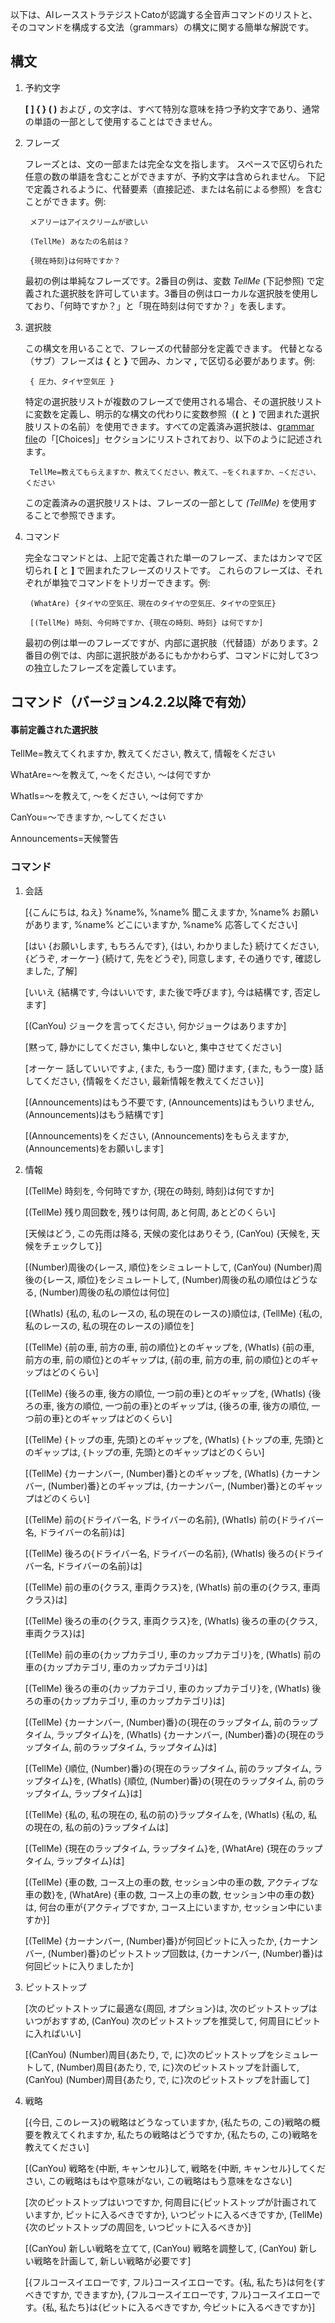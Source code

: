 以下は、AIレースストラテジストCatoが認識する全音声コマンドのリストと、そのコマンドを構成する文法（grammars）の構文に関する簡単な解説です。

## 構文

1. 予約文字

   **[ ] { } ( )** および **,** の文字は、すべて特別な意味を持つ予約文字であり、通常の単語の一部として使用することはできません。

2. フレーズ

   フレーズとは、文の一部または完全な文を指します。 スペースで区切られた任意の数の単語を含むことができますが、予約文字は含められません。 下記で定義されるように、代替要素（直接記述、または名前による参照）を含むことができます。例:

		メアリーはアイスクリームが欲しい

		(TellMe) あなたの名前は？

		{現在時刻}は何時ですか？

   最初の例は単純なフレーズです。2番目の例は、変数 *TellMe* (下記参照) で定義された選択肢を許可しています。3番目の例はローカルな選択肢を使用しており、「何時ですか？」と「現在時刻は何ですか？」を表します。

3. 選択肢

   この構文を用いることで、フレーズの代替部分を定義できます。 代替となる（サブ）フレーズは **{** と **}** で囲み、カンマ **,** で区切る必要があります。例:

		{ 圧力、タイヤ空気圧 }

   特定の選択肢リストが複数のフレーズで使用される場合、その選択肢リストに変数を定義し、明示的な構文の代わりに変数参照（**(** と **)** で囲まれた選択肢リストの名前）を使用できます。すべての定義済み選択肢は、[grammar file](https://github.com/SeriousOldMan/Simulator-Controller/blob/main/Sources/Assistants/Grammars/Choices.ja)の「[Choices]」セクションにリストされており、以下のように記述されます。

		TellMe=教えてもらえますか、教えてください、教えて、∼をくれますか、∼ください、ください

   この定義済みの選択肢リストは、フレーズの一部として *(TellMe)* を使用することで参照できます。

4. コマンド

   完全なコマンドとは、上記で定義された単一のフレーズ、またはカンマで区切られ **[** と **]** で囲まれたフレーズのリストです。 これらのフレーズは、それぞれが単独でコマンドをトリガーできます。例:

		(WhatAre) {タイヤの空気圧、現在のタイヤの空気圧、タイヤの空気圧}

		[(TellMe) 時刻、今何時ですか、{現在の時刻、時刻} は何ですか]

   最初の例は単一のフレーズですが、内部に選択肢（代替語）があります。2番目の例では、内部に選択肢があるにもかかわらず、コマンドに対して3つの独立したフレーズを定義しています。

## コマンド（バージョン4.2.2以降で有効）

#### 事前定義された選択肢

TellMe=教えてくれますか, 教えてください, 教えて, 情報をください

WhatAre=〜を教えて, 〜をください, 〜は何ですか

WhatIs=〜を教えて, 〜をください, 〜は何ですか

CanYou=〜できますか, 〜してください

Announcements=天候警告

### コマンド

1. 会話

	[{こんにちは, ねえ} %name%, %name% 聞こえますか, %name% お願いがあります, %name% どこにいますか, %name% 応答してください]
	
	[はい {お願いします, もちろんです}, {はい, わかりました} 続けてください, {どうぞ, オーケー} {続けて, 先をどうぞ}, 同意します, その通りです, 確認しました, 了解]
	
	[いいえ {結構です, 今はいいです, また後で呼びます}, 今は結構です, 否定します]
	
	[(CanYou) ジョークを言ってください, 何かジョークはありますか]
	
	[黙って, 静かにしてください, 集中しないと, 集中させてください]
	
	[オーケー 話していいですよ, {また, もう一度} 聞けます, {また, もう一度} 話してください, {情報をください, 最新情報を教えてください}]
	
	[(Announcements)はもう不要です, (Announcements)はもういりません, (Announcements)はもう結構です]

	[(Announcements)をください, (Announcements)をもらえますか, (Announcements)をお願いします]

2. 情報

	[(TellMe) 時刻を, 今何時ですか, {現在の時刻, 時刻}は何ですか]
	
	[(TellMe) 残り周回数を, 残りは何周, あと何周, あとどのくらい]
	
	[天候はどう, この先雨は降る, 天候の変化はありそう, (CanYou) {天候を, 天候をチェックして}]
	
	[(Number)周後の{レース, 順位}をシミュレートして, (CanYou) (Number)周後の{レース, 順位}をシミュレートして, (Number)周後の私の順位はどうなる, (Number)周後の私の順位は何位]

	[(WhatIs) {私の, 私のレースの, 私の現在のレースの}順位は, (TellMe) {私の, 私のレースの, 私の現在のレースの}順位を]
	
	[(TellMe) {前の車, 前方の車, 前の順位}とのギャップを, (WhatIs) {前の車, 前方の車, 前の順位}とのギャップは, {前の車, 前方の車, 前の順位}とのギャップはどのくらい]
	
	[(TellMe) {後ろの車, 後方の順位, 一つ前の車}とのギャップを, (WhatIs) {後ろの車, 後方の順位, 一つ前の車}とのギャップは, {後ろの車, 後方の順位, 一つ前の車}とのギャップはどのくらい]
	
	[(TellMe) {トップの車, 先頭}とのギャップを, (WhatIs) {トップの車, 先頭}とのギャップは, {トップの車, 先頭}とのギャップはどのくらい]
	
	[(TellMe) {カーナンバー, (Number)番}とのギャップを, (WhatIs) {カーナンバー, (Number)番}とのギャップは, {カーナンバー, (Number)番}とのギャップはどのくらい]
	
	[(TellMe) 前の{ドライバー名, ドライバーの名前}, (WhatIs) 前の{ドライバー名, ドライバーの名前}は]
	
	[(TellMe) 後ろの{ドライバー名, ドライバーの名前}, (WhatIs) 後ろの{ドライバー名, ドライバーの名前}は]
	
	[(TellMe) 前の車の{クラス, 車両クラス}を, (WhatIs) 前の車の{クラス, 車両クラス}は]
	
	[(TellMe) 後ろの車の{クラス, 車両クラス}を, (WhatIs) 後ろの車の{クラス, 車両クラス}は]
	
	[(TellMe) 前の車の{カップカテゴリ, 車のカップカテゴリ}を, (WhatIs) 前の車の{カップカテゴリ, 車のカップカテゴリ}は]
	
	[(TellMe) 後ろの車の{カップカテゴリ, 車のカップカテゴリ}を, (WhatIs) 後ろの車の{カップカテゴリ, 車のカップカテゴリ}は]
	
	[(TellMe) {カーナンバー, (Number)番}の{現在のラップタイム, 前のラップタイム, ラップタイム}を, (WhatIs) {カーナンバー, (Number)番}の{現在のラップタイム, 前のラップタイム, ラップタイム}は]
	
	[(TellMe) {順位, (Number)番}の{現在のラップタイム, 前のラップタイム, ラップタイム}を, (WhatIs) {順位, (Number)番}の{現在のラップタイム, 前のラップタイム, ラップタイム}は]
	
	[(TellMe) {私の, 私の現在の, 私の前の}ラップタイムを, (WhatIs) {私の, 私の現在の, 私の前の}ラップタイムは]
	
	[(TellMe) {現在のラップタイム, ラップタイム}を, (WhatAre) {現在のラップタイム, ラップタイム}は]
	
	[(TellMe) {車の数, コース上の車の数, セッション中の車の数, アクティブな車の数}を, (WhatAre) {車の数, コース上の車の数, セッション中の車の数}は, 何台の車が{アクティブですか, コース上にいますか, セッション中にいますか}]
	
	[(TellMe) {カーナンバー, (Number)番}が何回ピットに入ったか, {カーナンバー, (Number)番}のピットストップ回数は, {カーナンバー, (Number)番}は何回ピットに入りましたか]

3. ピットストップ

	[次のピットストップに最適な{周回, オプション}は, 次のピットストップはいつがおすすめ, (CanYou) 次のピットストップを推奨して, 何周目にピットに入ればいい]
	
	[(CanYou) (Number)周目{あたり, で, に}次のピットストップをシミュレートして, (Number)周目{あたり, で, に}次のピットストップを計画して, (CanYou) (Number)周目{あたり, で, に}次のピットストップを計画して]

4. 戦略

	[{今日, このレース}の戦略はどうなっていますか, {私たちの, この}戦略の概要を教えてくれますか, 私たちの戦略はどうですか, {私たちの, この}戦略を教えてください]
	
	[(CanYou) 戦略を{中断, キャンセル}して, 戦略を{中断, キャンセル}してください, この戦略はもはや意味がない, この戦略はもう意味をなさない]
	
	[次のピットストップはいつですか, 何周目に{ピットストップが計画されていますか, ピットに入るべきですか}, いつピットに入るべきですか, (TellMe) {次のピットストップの周回を, いつピットに入るべきか}]
	
	[(CanYou) 新しい戦略を立てて, (CanYou) 戦略を調整して, (CanYou) 新しい戦略を計画して, 新しい戦略が必要です]

	[{フルコースイエローです, フル}コースイエローです。{私, 私たち}は何を{すべきですか, できますか}, {フルコースイエローです, フル}コースイエローです。{私, 私たち}は{ピットに入るべきですか, 今ピットに入るべきですか}]